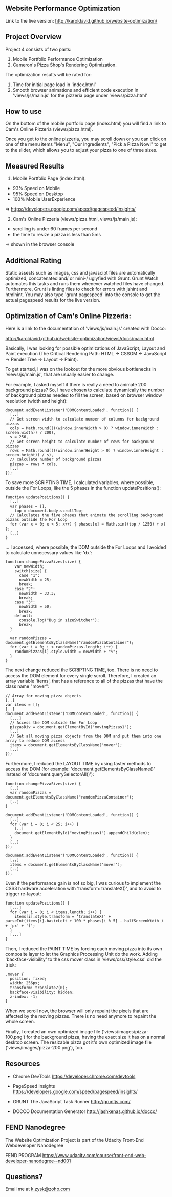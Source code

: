 ## Website Performance Optimization

Link to the live version: http://karoldavid.github.io/website-optimization/

## Project Overview

Project 4 consists of two parts:

1. Mobile Portfolio Performance Optimization
2. Cameron's Pizza Shop's Rendering Optimization.

The optimization results will be rated for:

1. Time for initial page load in 'index.html'
2. Smooth browser animations and efficient code execution in
   'views/js/main.js' for the pizzeria page under 'views/pizza.html'

## How to use

On the bottom of the mobile portfolio page (index.html) you will find a
link to Cam's Online Pizzeria (views/pizza.html).

Once you get to the online pizzeria, you may scroll down or you can
click on one of the menu items "Menu", "Our Ingredients",
"Pick a Pizza Now!" to get to the slider, which allows you to adjust
your pizza to one of three sizes.

## Measured Results

1. Mobile Portfolio Page (index.html):

* 93% Speed on Mobile
* 95% Speed on Desktop
* 100% Mobile UserExperience

=> https://developers.google.com/speed/pagespeed/insights/

2. Cam's Online Pizzeria (views/pizza.html, views/js/main.js):

* scrolling is under 60 frames per second
* the time to resize a pizza is less than 5ms

=> shown in the browser console

## Additional Rating

Static assests such as images, css and javascipt files are automatically
optimized, concatenated and/ or mini-/ uglyfied with Grunt. Grunt Watch automates
this tasks and runs them whenever watched files have changed. Furthermore,
Grunt is linting files to check for errors with jshint and htmlhint. You may also
type 'grunt pagespeed' into the console to get the actual pagespeed results for
the live version.

## Optimization of Cam's Online Pizzeria:

Here is a link to the documentation of 'views/js/main.js' created with Docco:

http://karoldavid.github.io/website-optimization/views/docs/main.html

Basically, I was looking for possible optimizations of JavaScript, Layout and Paint
execution (The Critical Rendering Path: HTML -> CSSOM <- JavaScript -> Render Tree
-> Layout -> Paint).

To get started, I was on the lookout for the more obvious bottlenecks in
'views/js/main.js', that are usually easier to change.

For example, I asked myself if there is really a need to animate 200 background pizzas?
So, I have chosen to calculate dynamically the number of background pizzas needed to fill the
screen, based on browser window resolution (width and height):

    document.addEventListener('DOMContentLoaded', function() {
      [..]
      // Get screen width to calculate number of columns for background pizzas
      cols = Math.round((((window.innerWidth > 0) ? window.innerWidth : screen.width)) / 200),
      s = 256,
      // Get screen height to calculate number of rows for background pizzas
      rows = Math.round((((window.innerHeight > 0) ? window.innerHeight : screen.height)) / s),
      // calculate number of background pizzas
      pizzas = rows * cols,
      [..]
    });

To save more SCRIPTING TIME, I calculated variables, where possible, outside the For Loops,
like the 5 phases in the function updatePositions():

    function updatePositions() {
      [..]
      var phases = [],
        top = document.body.scrollTop;
      // Calculates the five phases that animate the scrolling background pizzas outside the For Loop
      for (var x = 0; x < 5; x++) { phases[x] = Math.sin((top / 1250) + x) };
      [..]
    }

... I accessed, where possible, the DOM outside the For Loops and I avoided to calculate
unnecessary values like 'dx':

    function changePizzaSizes(size) {
        var newWidth;
        switch(size) {
          case "1":
          newWidth = 25;
          break;
        case "2":
          newWidth = 33.3;
          break;
        case "3":
          newWidth = 50;
          break;
        default:
          console.log("Bug in sizeSwitcher");
          break;
      }
    
      var randomPizzas = document.getElementsByClassName("randomPizzaContainer");
      for (var i = 0; i < randomPizzas.length; i++) {
        randomPizzas[i].style.width = newWidth + "%";
      }
    }

The next change reduced the SCRIPTING TIME, too. There is no need to access the DOM element
for every single scroll. Therefore, I created an array variable 'items', that has a reference
to all of the pizzas that have the class name "mover":

    // Array for moving pizza objects
    [..]
    var items = [];
    [..]
    document.addEventListener('DOMContentLoaded', function() {
      [...]
      // Access the DOM outside the For Loop
      pizzasDiv = document.getElementById("movingPizzas1");
      [..]
      // Get all moving pizza objects from the DOM and put them into one array to reduce DOM access
      items = document.getElementsByClassName('mover');
      [..]
    });

Furthermore, I reduced the LAYOUT TIME by using faster methods to access the DOM (for example:
'document.getElementsByClassName()' instead of 'document.querySelectorAll()'):

    function changePizzaSizes(size) {
      [..]
      var randomPizzas = document.getElementsByClassName("randomPizzaContainer");
      [..]
    }

    document.addEventListener('DOMContentLoaded', function() {
      [..]
      for (var i = 0; i < 25; i++) {
        [..]
        document.getElementById("movingPizzas1").appendChild(elem);
      }
      [..]
    });

    document.addEventListener('DOMContentLoaded', function() {
      [..]
      items = document.getElementsByClassName('mover');
      [..]
    });

Even if the performance gain is not so big, I was curious to implement the CSS3 hardware acceleration
with 'transform: translateX()', and to avoid to trigger re-layout:

    function updatePositions() {
      [...]
      for (var i = 0; i < items.length; i++) {
        items[i].style.transform = 'translateX(' + parseInt(items[i].basicLeft + 100 * phases[i % 5] - halfScreenWidth ) + 'px' + ')';
      }
      [...]
    }

Then, I reduced the PAINT TIME by forcing each moving pizza into its own composite layer to let the
Graphics Processing Unit do the work. Adding 'backface-visibility' to the css mover class in
'views/css/style.css' did the trick:

    .mover {
      position: fixed;
      width: 256px;
      transform: translateZ(0);
      backface-visibility: hidden;
      z-index: -1;
    }

When we scroll now, the browser will only repaint the pixels that are affected by the moving pizzas.
There is no need anymore to repaint the whole screen.

Finally, I created an own optimized image file ('views/images/pizza-100.png') for the background pizza,
having the exact size it has on a normal desktop screen. The resizable pizza got it's own optimized image
file ('views/images/pizza-200.png'), too.

## Resources

* Chrome DevTools
https://developer.chrome.com/devtools

* PageSpeed Insights
https://developers.google.com/speed/pagespeed/insights/

* GRUNT The JavaScript Task Runner
http://gruntjs.com/

* DOCCO Documentation Generator
http://jashkenas.github.io/docco/

## FEND Nanodegree

The Website Optimization Project is part of the Udacity Front-End Webdeveloper Nanodegree

FEND PROGRAM https://www.udacity.com/course/front-end-web-developer-nanodegree--nd001

## Questions?

Email me at k.zysk@zoho.com
